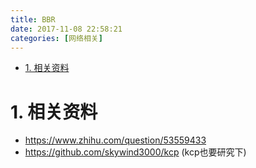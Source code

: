 ```yaml
---
title: BBR
date: 2017-11-08 22:58:21
categories: [网络相关]
---
```


<!-- TOC -->

- [1. 相关资料](#1-相关资料)

<!-- /TOC -->

<a id="markdown-1-相关资料" name="1-相关资料"></a>
# 1. 相关资料

* https://www.zhihu.com/question/53559433
* https://github.com/skywind3000/kcp (kcp也要研究下)
